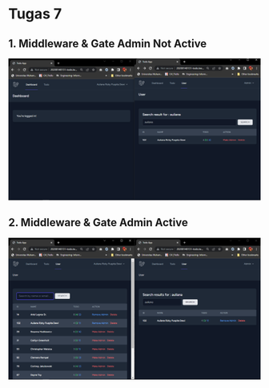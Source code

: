 # Tugas 7

## 1. Middleware & Gate Admin Not Active
![Alt Text](screenshot/tugas7/Middleware%26GateAdminNotActive.png)
## 2. Middleware & Gate Admin Active
![Alt Text](screenshot/tugas7/Middleware%26GateAdminActive.png)